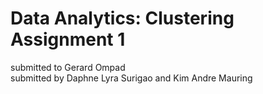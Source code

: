 # Data Analytics: Clustering Assignment 1
submitted to Gerard Ompad <br/> 
submitted by Daphne Lyra Surigao and Kim Andre Mauring
